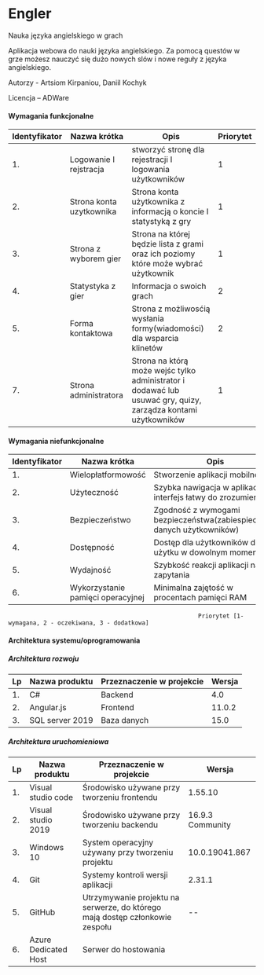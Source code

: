 # Engler
Nauka języka angielskiego w grach

Aplikacja webowa do nauki języka angielskiego. Za pomocą questów w grze możesz nauczyć się dużo nowych slów i nowe reguły z języka angielskiego.

Autorzy - Artsiom Kirpaniou, Daniil Kochyk

Licencja – ADWare

#### Wymagania funkcjonalne

|Identyfikator|Nazwa krótka|      Opis   | Priorytet |
|-------------|-----------|-------------|-------------|
|1.| Logowanie I rejstracja |stworzyć stronę dla rejestracji I logowania użytkowników |1|
|2.| Strona konta uzytkownika| Strona konta użytkownika z informacją o koncie I statystyką z gry| 1 |
|3.| Strona z wyborem gier |Strona na której będzie lista z grami oraz ich poziomy które może wybrać użytkownik | 1 |
|4. |Statystyka z gier | Informacja o swoich grach | 2 |
|5. |Forma kontaktowa |Strona z możliwosćią wysłania formy(wiadomości) dla wsparcia klinetów| 2|
|7. |Strona administratora| Strona na którą może wejśc tylko administrator i dodawać lub usuwać gry, quizy, zarządza kontami użytkowników| 1| 


#### Wymagania niefunkcjonalne

|Identyfikator| Nazwa krótka| Opis |Priorytet|
|--------------|------------|------------|----------|
|1.| Wielopłatformowość| Stworzenie aplikacji mobilnej| 3|
|2.| Użyteczność |Szybka nawigacja w aplikacji, interfejs łatwy do zrozumienia |1|
|3. |Bezpieczeństwo |Zgodność z wymogami bezpieczeństwa(zabiespieczenie danych użytkowników) |2|
|4.| Dostępność| Dostęp dla użytkowników do użytku w dowolnym momencie| 1|
|5.| Wydajność| Szybkość reakcji aplikacji na zapytania| 1|
|6.| Wykorzystanie pamięci operacyjnej |Minimalna zajętość w procentach pamięci RAM| 2|

                                                          
                                                          Priorytet [1-wymagana, 2 - oczekiwana, 3 - dodatkowa]


#### Architektura systemu/oprogramowania
##### Architektura rozwoju
|Lp| Nazwa produktu |Przeznaczenie w projekcie |Wersja|
|-----|-------|-------|-------|
|1.| C#| Backend| 4.0|
|2.| Angular.js| Frontend |11.0.2|
|3. |SQL server 2019| Baza danych |15.0|

##### Architektura uruchomieniowa
|Lp |Nazwa produktu| Przeznaczenie w projekcie| Wersja|
|-------|---------|---------|--------|
|1.| Visual studio code| Środowisko używane przy tworzeniu frontendu |1.55.10|
|2.| Visual studio 2019| Środowisko używane przy tworzeniu backendu |16.9.3 Community|
|3. |Windows 10 |System operacyjny używany przy tworzeniu projektu |10.0.19041.867|
|4.| Git| Systemy kontroli wersji aplikacji |2.31.1|
|5.| GitHub |Utrzymywanie projektu na serwerze, do którego mają dostęp członkowie zespołu| --|
|6. |Azure Dedicated Host| Serwer do hostowania||
